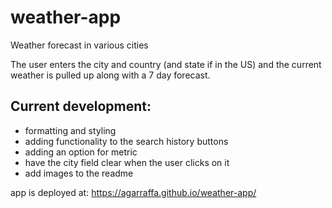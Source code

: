 # weather-app
Weather forecast in various cities



The user enters the city and country (and state if in the US) and the current weather is pulled up along with a 7 day forecast. 

## Current development: 
- formatting and styling
- adding functionality to the search history buttons
- adding an option for metric
- have the city field clear when the user clicks on it
- add images to the readme

app is deployed at: https://agarraffa.github.io/weather-app/